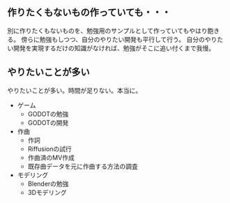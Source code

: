 ## 作りたくもないもの作っていても・・・

別に作りたくもないものを、勉強用のサンプルとして作っていてもやはり飽きる。
傍らに勉強もしつつ、自分のやりたい開発も平行して行う。
自分のやりたい開発を実現するだけの知識がなければ、勉強がそこに追い付くまで我慢。

## やりたいことが多い

やりたいことが多い。時間が足りない。本当に。

- ゲーム
	- GODOTの勉強
	- GODOTの開発
- 作曲
	- 作詞
	- Riffusionの試行
	- 作曲済のMV作成
	- 既存曲データを元に作曲する方法の調査
- モデリング
	- Blenderの勉強
	- 3Dモデリング

